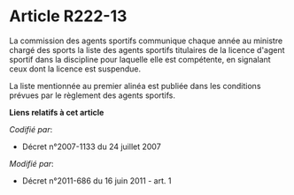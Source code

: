 # Article R222-13

La commission des agents sportifs communique chaque année au ministre chargé des sports la liste des agents sportifs
titulaires de la licence d'agent sportif dans la discipline pour laquelle elle est compétente, en signalant ceux dont la
licence est suspendue.

La liste mentionnée au premier alinéa est publiée dans les conditions prévues par le règlement des agents sportifs.

**Liens relatifs à cet article**

_Codifié par_:

  - Décret n°2007-1133 du 24 juillet 2007

_Modifié par_:

  - Décret n°2011-686 du 16 juin 2011 - art. 1
